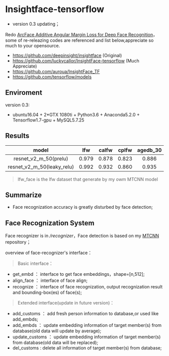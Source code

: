 # Insightface-tensorflow

* version 0.3 updating；

Redo [ArcFace Additive Angular Margin Loss for Deep Face Recognition](https://arxiv.org/abs/1801.07698)，some of re-releazing codes are referenced and list below,appreciate so much to your opensource.

* https://github.com/deepinsight/insightface (Original)
* https://github.com/luckycallor/InsightFace-tensorflow (Much Appreciate)
* https://github.com/auroua/InsightFace_TF
* https://github.com/tensorflow/models

## Enviroment

version 0.3:

* ubuntu16.04 + 2*GTX 1080ti + Python3.6 + Anaconda5.2.0 + Tensorflow1.7-gpu + MySQL5.7.25

## Results

|model|lfw|calfw|cplfw|agedb_30|cfp_ff|cfp_fp|lfw_face|
|:----:|:----:|:----:|:----:|:----:|:----:|:----:|:----:|
|resnet_v2_m_50(prelu)|0.979|0.878|0.823|0.886|0.976|0.904|0.866|
|resnet_v2_m_50(leaky_relu)|0.992|0.932|0.860|0.935|0.990|0.910|0.943|

>lfw_face is the lfw dataset that generate by my owm MTCNN model

## Summarize

* Face recognization accuracy is greatly disturbed by face detection;

## Face Recognization System

Face recognizer is in */recognizer*，Face detection is based on my [MTCNN](https://github.com/friedhelm739/MTCNN-tensorflow) repository；

overview of face-recognizer's interface：

>Basic interface：

* get_embd ： interface to get face embeddings，shape=[n,512];
* align_face ： interface of face align;
* recognize ： interface of face recognization, output recognization result and bounding-box(es) of face(s);

>Extended interface(update in future version)：

* add_customs ： add fresh person information to database,or used like add_embds;
* add_embds ： update embedding information of target member(s) from database(old data will update by average);
* update_customs ： update embedding information of target member(s) from database(old data will be replaced);
* del_customs : delete all information of target member(s) from database;
